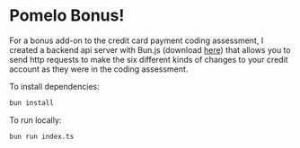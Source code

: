 # Pomelo Bonus!

For a bonus add-on to the credit card payment coding assessment, I created a backend api server with Bun.js (download [here](https://bun.sh/)) that allows you to send http requests to make the six different kinds of changes to your credit account as they were in the coding assessment. 

To install dependencies:

```bash
bun install
```

To run locally:

```bash
bun run index.ts
```
